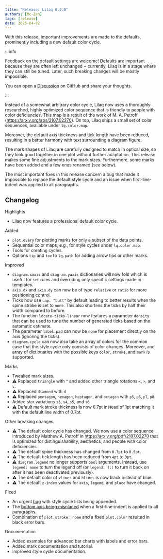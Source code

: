 ```yaml
---
title: "Release: Lilaq 0.2.0"
authors: [Mc-Zen]
tags: [release]
date: 2025-04-02
---
```


With this release, important improvements are made to the defaults, prominently including a new default color cycle.  
<!-- truncate -->

:::info

Feedback on the default settings are welcome! Defaults are important because they are often left unchanged − currently, Lilaq is in a stage where they can still be tuned. Later, such breaking changes will be mostly impossible. 

You can open a [Discussion](https://github.com/orgs/lilaq-project/discussions) on GitHub and share your thoughts. 

:::

Instead of a somewhat arbitrary color cycle, Lilaq now uses a thoroughly researched, highly optimized color sequence that is friendly to people with color deficiencies. This map is a result of the work of M. A. Petroff (https://arxiv.org/abs/2107.02270). 
On top, Lilaq ships a small set of color sequences, available under `lq.color.map`. 

Moreover, the default axis thickness and tick length have been reduced, resulting in a better harmony with text surrounding a diagram figure. 

The mark shapes of Lilaq are carefully designed to match in optical size, so they look good together in one plot without further adaptation. This release makes some fine adjustments to the mark sizes. Furthermore, some marks have been added and a few ones renamed (see below). 

The most important fixes in this release concern a bug that made it impossible to replace the default style cycle and an issue when first-line-indent was applied to all paragraphs. 



## Changelog

Highlights
- Lilaq now features a professional default color cycle. 


Added 
- `plot.every` for plotting marks for only a subset of the data points. 
- Sequential color maps, e.g., for style cycles under `lq.color.map`. 
- Tools for creating cycles. 
- Options `tip` and `toe` to `lq.path` for adding arrow tips or other marks. 


Improved
- `diagram.xaxis` and `diagram.yaxis` dictionaries will now fold which is useful for `set` rules and overriding only specific settings made in templates. 
- `axis.dx` and `axis.dy` can now be of type `relative` or `ratio` for more positioning control. 
- Ticks now use `cap: "butt"` by default leading to better results when the spine stroke is set to `none`. This also shortens the ticks by half their width compared to before. 
- The function `locate-ticks-linear` now features a parameter `density` that can be used to tune the number of generated ticks based on the automatic estimate. 
- The parameter `label.pad` can now be `none` for placement directly on the axis (ignoring the ticks). 
- `diagram.cycle` can now also take an array of colors for the common case that the style cycle only consists of color changes. Moreover, and array of dictionaries with the possible keys `color`, `stroke`, and `mark` is supported. 


Marks

- Tweaked mark sizes. 
- ⚠️ Replaced `triangle` with `^` and added other triangle rotations `<`, `>`, and `v`. 
- ⚠️ Replaced `diamond` with `d`
- ⚠️ Replaced `pentagon`, `hexagon`, `heptagon`, and `octagon` with `p5`, `p6`, `p7`, `p8`. 
- Added star variations `s3`, `s4`, `s5`, and `s6`
- ⚠️ Default mark stroke thickness is now 0.7pt instead of 1pt matching it with the default line width of 0.7pt. 

Other breaking changes
- ⚠️ The default color cycle has changed. We now use a color sequence introduced by Matthew A. Petroff in https://arxiv.org/pdf/2107.02270 that is optimized for distinguishability, aesthetics, and people with color deficiencies. 
- ⚠️ The default spine thickness has changed from `0.7pt` to `0.5pt`. 
- ⚠️ The default tick length has been reduced from `4pt` to `3pt`. 
- ⚠️ `diagram.legend` no longer supports `bool` arguments. Instead, use `legend: none` to turn the legend off (or `legend: (:)` to turn it back on after it has been deactivated previously). 
- ⚠️ The default color of `vlines` and `hlines` is now black instead of blue. 
- ⚠️ The default `z-index` values for `axis`, `legend`, and `place` have changed. 

Fixed
- An urgent [bug](https://github.com/lilaq-project/lilaq/issues/8) with style cycle lists being appended.
- The [bottom axis being misplaced](https://github.com/lilaq-project/lilaq/issues/7) when a first-line-indent is applied to all paragraphs. 
- Combination of `plot.stroke: none` and a fixed `plot.color` resulted in black error bars. 

Documentation
- Added examples for advanced bar charts with labels and error bars. 
- Added mark documentation and tutorial. 
- Improved style cycle documentation. 



